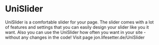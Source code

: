 UniSlider
=========

UniSlider is a comfortable slider for your page. The slider comes with a lot of features and settings that you can easily design your slider like you it want. Also you can use the UniSlider how often you want in your site - without any changes in the code! Visit page jon.lifesetter.de/UniSlider
